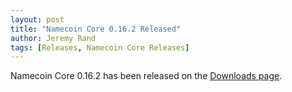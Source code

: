 ```yaml
---
layout: post
title: "Namecoin Core 0.16.2 Released"
author: Jeremy Rand
tags: [Releases, Namecoin Core Releases]
---
```


Namecoin Core 0.16.2 has been released on the [Downloads page]({{site.baseurl}}download/#namecoin-core-client-stable-release).

